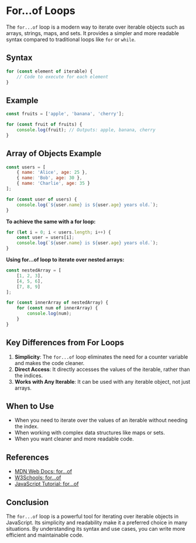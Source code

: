 # For...of Loops

The `for...of` loop is a modern way to iterate over iterable objects such as arrays, strings, maps, and sets. It provides a simpler and more readable syntax compared to traditional loops like `for` or `while`.

## Syntax

```javascript
for (const element of iterable) {
    // Code to execute for each element
}
```

## Example

```javascript
const fruits = ['apple', 'banana', 'cherry'];

for (const fruit of fruits) {
    console.log(fruit); // Outputs: apple, banana, cherry
}
```

## Array of Objects Example

```javascript
const users = [
    { name: 'Alice', age: 25 },
    { name: 'Bob', age: 30 },
    { name: 'Charlie', age: 35 }
];

for (const user of users) {
    console.log(`${user.name} is ${user.age} years old.`);
}
```

**To achieve the same with a for loop:**

```javascript
for (let i = 0; i < users.length; i++) {
    const user = users[i];
    console.log(`${user.name} is ${user.age} years old.`);
}
```

**Using for...of loop to iterate over nested arrays:**

```javascript
const nestedArray = [
    [1, 2, 3],
    [4, 5, 6],
    [7, 8, 9]
];

for (const innerArray of nestedArray) {
    for (const num of innerArray) {
        console.log(num);
    }
}
```

## Key Differences from For Loops

1. **Simplicity**: The `for...of` loop eliminates the need for a counter variable and makes the code cleaner.
2. **Direct Access**: It directly accesses the values of the iterable, rather than the indices.
3. **Works with Any Iterable**: It can be used with any iterable object, not just arrays.

## When to Use

- When you need to iterate over the values of an iterable without needing the index.
- When working with complex data structures like maps or sets.
- When you want cleaner and more readable code.

## References

- [MDN Web Docs: for...of](https://developer.mozilla.org/en-US/docs/Web/JavaScript/Reference/Statements/for...of)
- [W3Schools: for...of](https://www.w3schools.com/js/js_loop_forof.asp)
- [JavaScript Tutorial: for...of](https://www.javascripttutorial.net/javascript-for-of/)

## Conclusion

The `for...of` loop is a powerful tool for iterating over iterable objects in JavaScript. Its simplicity and readability make it a preferred choice in many situations. By understanding its syntax and use cases, you can write more efficient and maintainable code.
